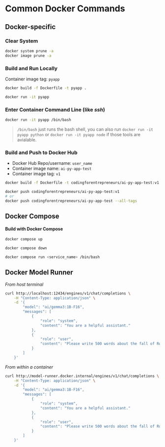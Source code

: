 # Common Docker Commands

## Docker-specific
### Clear System

```bash
docker system prune -a
docker image prune -a
```

### Build and Run Locally

Container image tag: `pyapp`

```bash
docker build -f Dockerfile -t pyapp .
```

```bash
docker run -it pyapp
```

### Enter Container Command Line (like _ssh_)

```bash
docker run -it pyapp /bin/bash
```
> `/bin/bash` just runs the bash shell, you can also run `docker run -it pyapp python` or `docker run -it pyapp node` if those tools are avialable.


### Build and Push to Docker Hub

- Docker Hub Repo/username: `user_name`
- Container image name: `ai-py-app-test`
- Container image tag: `v1`

```bash
docker build -f Dockerfile -t codingforentrepreneurs/ai-py-app-test:v1 .
```

```bash
docker push codingforentrepreneurs/ai-py-app-test:v1
# or
docker push codingforentrepreneurs/ai-py-app-test --all-tags
```


## Docker Compose

#### Build with Docker Compose

```bash
docker compose up
```

```bash
docker compose down
```

```bash
docker compose run <service_name> /bin/bash
```


## Docker Model Runner

_From host terminal_
```bash
curl http://localhost:12434/engines/v1/chat/completions \
    -H "Content-Type: application/json" \
    -d '{
        "model": "ai/gemma3:1B-F16",
        "messages": [
            {
                "role": "system",
                "content": "You are a helpful assistant."
            },
            {
                "role": "user",
                "content": "Please write 500 words about the fall of Rome."
            }
        ]
    }'
```


_From within a container_
```bash
curl http://model-runner.docker.internal/engines/v1/chat/completions \
    -H "Content-Type: application/json" \
    -d '{
        "model": "ai/gemma3:1B-F16",
        "messages": [
            {
                "role": "system",
                "content": "You are a helpful assistant."
            },
            {
                "role": "user",
                "content": "Please write 500 words about the fall of Rome."
            }
        ]
    }'
```